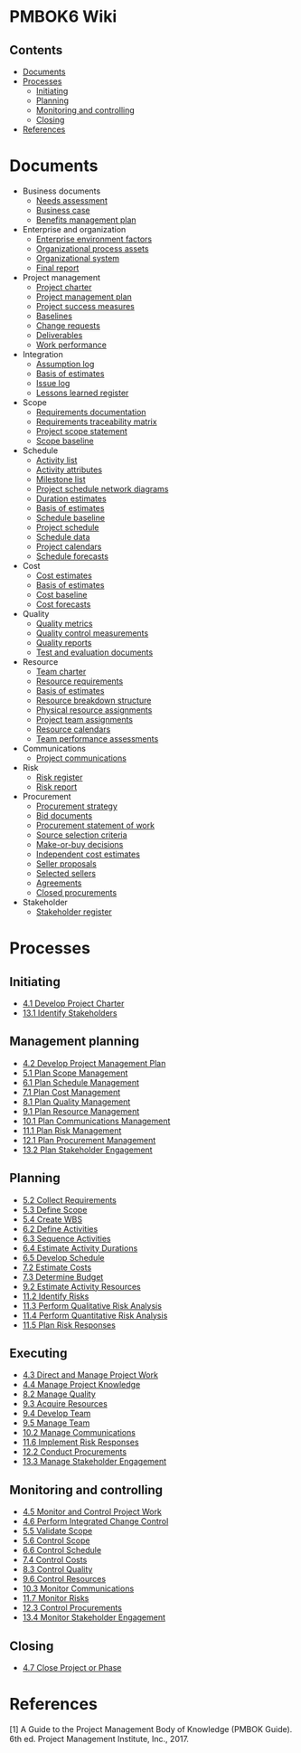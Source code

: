 # PMBOK6 Wiki

## Contents

- [Documents](#documents)
- [Processes](#processes)
  - [Initiating](#initiating)
  - [Planning](#planning)
  - [Monitoring and controlling](#monitoring-and-controlling)
  - [Closing](#closing)
- [References](#references)

# Documents

- Business documents
  - [Needs assessment](business-documents/needs-assessment.md)
  - [Business case](business-documents/business-case.md)
  - [Benefits management plan](business-documents/benefits-management-plan.md)
- Enterprise and organization
  - [Enterprise environment factors](enterprise-organization/enterprise-environmental-factors.md)
  - [Organizational process assets](enterprise-organization/organizational-process-assets.md)
  - [Organizational system](enterprise-organization/organizational-system.md)
  - [Final report](enterprise-organization/final-report.md)
- Project management
  - [Project charter](project-management/project-charter.md)
  - [Project management plan](project-management/project-management-plan.md)
  - [Project success measures](project-management/project-success-measures.md)
  - [Baselines](project-management/baselines.md)
  - [Change requests](project-management/change-requests.md)
  - [Deliverables](deliverables-documentation/deliverables.md)
  - [Work performance](work-performance-documentation/work-performance.md)
- Integration
  - [Assumption log](project-documents/assumption-log.md)
  - [Basis of estimates](project-documents/basis-of-estimates.md)
  - [Issue log](project-documents/issue-log.md)
  - [Lessons learned register](project-documents/lessons-learned-register.md)
- Scope
  - [Requirements documentation](project-documents/requirements-documentation.md)
  - [Requirements traceability matrix](project-documents/requirements-traceability-matrix.md)
  - [Project scope statement](project-documents/project-scope-statement.md)
  - [Scope baseline](project-management/baselines.md#scope-baseline)
- Schedule
  - [Activity list](project-documents/activity-list.md)
  - [Activity attributes](project-documents/activity-attributes.md)
  - [Milestone list](project-documents/milestone-list.md)
  - [Project schedule network diagrams](project-documents/project-schedule-network-diagrams.md)
  - [Duration estimates](project-documents/duration-estimates.md)
  - [Basis of estimates](project-documents/basis-of-estimates.md#schedule-basis-of-estimates)
  - [Schedule baseline](project-management/baselines.md#schedule-baseline)
  - [Project schedule](project-documents/project-schedule.md)
  - [Schedule data](project-documents/schedule-data.md)
  - [Project calendars](project-documents/project-calendars.md)
  - [Schedule forecasts](project-documents/schedule-forecasts.md)
- Cost
  - [Cost estimates](project-documents/cost-estimates.md)
  - [Basis of estimates](project-documents/basis-of-estimates.md#cost-basis-of-estimates)
  - [Cost baseline](project-management/baselines.md#cost-baseline)
  - [Cost forecasts](project-documents/cost-forecasts.md)
- Quality
  - [Quality metrics](project-documents/quality-metrics.md)
  - [Quality control measurements](project-documents/quality-control-measurements.md)
  - [Quality reports](project-documents/quality-reports.md)
  - [Test and evaluation documents](project-documents/test-and-evaluation-documents.md)
- Resource
  - [Team charter](project-documents/team-charter.md)
  - [Resource requirements](project-documents/resource-requirements.md)
  - [Basis of estimates](project-documents/basis-of-estimates.md#resource-basis-of-estimates)
  - [Resource breakdown structure](project-documents/resource-breakdown-structure.md)
  - [Physical resource assignments](project-documents/physical-resource-assignment.md)
  - [Project team assignments](project-documents/project-team-assignments.md)
  - [Resource calendars](project-documents/resource-calendars.md)
  - [Team performance assessments](project-documents/team-performance-assessments.md)
- Communications
  - [Project communications](project-documents/project-communications.md)
- Risk
  - [Risk register](project-documents/risk-register.md)
  - [Risk report](project-documents/risk-report.md)
- Procurement
  - [Procurement strategy](procurement-documentation/procurement-strategy.md)
  - [Bid documents](procurement-documentation/bid-documents.md)
  - [Procurement statement of work](procurement-documentation/procurement-statement-of-work.md)
  - [Source selection criteria](procurement-documentation/source-selection-criteria.md)
  - [Make-or-buy decisions](procurement-documentation/make-or-buy-decisions.md)
  - [Independent cost estimates](procurement-documentation/independent-cost-estimates.md)
  - [Seller proposals](procurement-documentation/seller-proposals.md)
  - [Selected sellers](procurement-documentation/selected-sellers.md)
  - [Agreements](procurement-documentation/agreements.md)
  - [Closed procurements](procurement-documentation/closed-procurements.md)
- Stakeholder
  - [Stakeholder register](project-documents/stakeholder-register.md)

# Processes

## Initiating

- [4.1 Develop Project Charter](pmbok6-processes/04-integration/4.1-develop-project-charter.md)
- [13.1 Identify Stakeholders](pmbok6-processes/13-stakeholder/13.1-identify-stakeholders.md)

## Management planning

- [4.2 Develop Project Management Plan](pmbok6-processes/04-integration/4.2-develop-project-management-plan.md)
- [5.1 Plan Scope Management](pmbok6-processes/05-scope/5.1-plan-scope-management.md)
- [6.1 Plan Schedule Management](pmbok6-processes/06-schedule/6.1-plan-schedule-management.md)
- [7.1 Plan Cost Management](pmbok6-processes/07-cost/7.1-plan-cost-management.md)
- [8.1 Plan Quality Management](pmbok6-processes/08-quality/8.1-plan-quality-management.md)
- [9.1 Plan Resource Management](pmbok6-processes/09-resource/9.1-plan-resource-management.md)
- [10.1 Plan Communications Management](pmbok6-processes/10-communications/10.1-plan-communications-management.md)
- [11.1 Plan Risk Management](pmbok6-processes/11-risk/11.1-plan-risk-management.md)
- [12.1 Plan Procurement Management](pmbok6-processes/12-procurement/12.1-plan-procurement-management.md)
- [13.2 Plan Stakeholder Engagement](pmbok6-processes/13-stakeholder/13.2-plan-stakeholder-engagement.md)

## Planning

- [5.2 Collect Requirements](pmbok6-processes/05-scope/5.2-collect-requirements.md)
- [5.3 Define Scope](pmbok6-processes/05-scope/5.3-define-scope.md)
- [5.4 Create WBS](pmbok6-processes/05-scope/5.4-create-wbs.md)
- [6.2 Define Activities](pmbok6-processes/06-schedule/6.2-define-activities.md)
- [6.3 Sequence Activities](pmbok6-processes/06-schedule/6.3-sequence-activities.md)
- [6.4 Estimate Activity Durations](pmbok6-processes/06-schedule/6.4-estimate-activity-durations.md)
- [6.5 Develop Schedule](pmbok6-processes/06-schedule/6.5-develop-schedule.md)
- [7.2 Estimate Costs](pmbok6-processes/07-cost/7.2-estimate-costs.md)
- [7.3 Determine Budget](pmbok6-processes/07-cost/7.3-determine-budget.md)
- [9.2 Estimate Activity Resources](pmbok6-processes/09-resource/9.2-estimate-activity-resources.md)
- [11.2 Identify Risks](pmbok6-processes/11-risk/11.2-identify-risks.md)
- [11.3 Perform Qualitative Risk Analysis](pmbok6-processes/11-risk/11.3-perform-qualitative-risk-analysis.md)
- [11.4 Perform Quantitative Risk Analysis](pmbok6-processes/11-risk/11.4-perform-quantitative-risk-analysis.md)
- [11.5 Plan Risk Responses](pmbok6-processes/11-risk/11.5-plan-risk-responses.md)

## Executing

- [4.3 Direct and Manage Project Work](pmbok6-processes/04-integration/4.3-direct-and-manage-project-work.md)
- [4.4 Manage Project Knowledge](pmbok6-processes/04-integration/4.4-manage-project-knowledge.md)
- [8.2 Manage Quality](pmbok6-processes/08-quality/8.2-manage-quality.md)
- [9.3 Acquire Resources](pmbok6-processes/09-resource/9.3-acquire-resources.md)
- [9.4 Develop Team](pmbok6-processes/09-resource/9.4-develop-team.md)
- [9.5 Manage Team](pmbok6-processes/09-resource/9.5-manage-team.md)
- [10.2 Manage Communications](pmbok6-processes/10-communications/10.2-manage-communications.md)
- [11.6 Implement Risk Responses](pmbok6-processes/11-risk/11.6-implement-risk-responses.md)
- [12.2 Conduct Procurements](pmbok6-processes/12-procurement/12.2-conduct-procurements.md)
- [13.3 Manage Stakeholder Engagement](pmbok6-processes/13-stakeholder/13.3-manage-stakeholder-engagement.md)

## Monitoring and controlling

- [4.5 Monitor and Control Project Work](pmbok6-processes/04-integration/4.5-monitor-and-control-project-work.md)
- [4.6 Perform Integrated Change Control](pmbok6-processes/04-integration/4.6-perform-integrated-change-control.md)
- [5.5 Validate Scope](pmbok6-processes/05-scope/5.5-validate-scope.md)
- [5.6 Control Scope](pmbok6-processes/05-scope/5.6-control-scope.md)
- [6.6 Control Schedule](pmbok6-processes/06-schedule/6.6-control-schedule.md)
- [7.4 Control Costs](pmbok6-processes/07-cost/7.4-control-costs.md)
- [8.3 Control Quality](pmbok6-processes/08-quality/8.3-control-quality.md)
- [9.6 Control Resources](pmbok6-processes/09-resource/9.6-control-resources.md)
- [10.3 Monitor Communications](pmbok6-processes/10-communications/10.3-monitor-communications.md)
- [11.7 Monitor Risks](pmbok6-processes/11-risk/11.7-monitor-risks.md)
- [12.3 Control Procurements](pmbok6-processes/12-procurement/12.3-control-procurements.md)
- [13.4 Monitor Stakeholder Engagement](pmbok6-processes/13-stakeholder/13.4-monitor-stakeholder-engagement.md)

## Closing

- [4.7 Close Project or Phase](pmbok6-processes/04-integration/4.7-close-project-or-phase.md)

# References

[1] A Guide to the Project Management Body of Knowledge
(PMBOK Guide). 6th ed. Project Management Institute, Inc., 2017.
